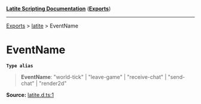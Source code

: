 [**Latite Scripting Documentation**](../../README.md) ([**Exports**](../../exports.md))

---

[Exports](../../exports.md) > [latite](../index.md) > EventName

# EventName

**`Type alias`**

> **EventName**: "world-tick" \| "leave-game" \| "receive-chat" \| "send-chat" \| "render2d"

**Source:** [latite.d.ts:1](https://github.com/LatiteScripting/latitescripting.github.io/blob/5c02322/definitions/latite.d.ts#L1)
